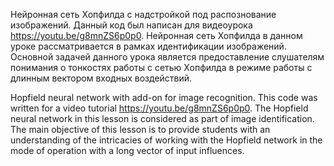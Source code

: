 Нейронная сеть Хопфилда с надстройкой под распознование изображений. Данный код был написан для видеоурока https://youtu.be/g8mnZS6p0p0.
Нейронная сеть Хопфилда в данном уроке рассматривается в рамках идентификации изображений. Основной задачей данного урока является предоставление слушателям понимания о тонкостях работы с сетью Хопфилда в режиме работы с длинным вектором входных воздействий.


Hopfield neural network with add-on for image recognition. This code was written for a video tutorial https://youtu.be/g8mnZS6p0p0.
The Hopfield neural network in this lesson is considered as part of image identification. The main objective of this lesson is to provide students with an understanding of the intricacies of working with the Hopfield network in the mode of operation with a long vector of input influences.